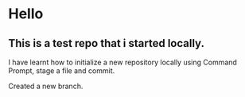 # Hello

## This is a test repo that i started locally.

I have learnt how to initialize a new repository locally using Command Prompt, stage a file and commit.

Created a new branch.